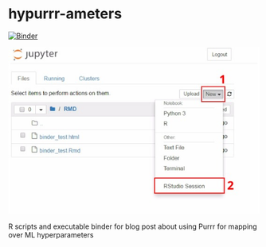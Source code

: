 # hypurrr-ameters
[![Binder](https://mybinder.org/badge.svg)](https://mybinder.org/v2/gh/mrecos/hypurrr-ameters/master?filepath=RMD)

![](binder_instructions_1.jpeg)

R scripts and executable binder for blog post about using Purrr for mapping over ML hyperparameters

